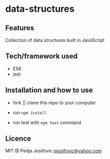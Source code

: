 # data-structures

## Features
Collection of data structures built in JavaScript

## Tech/framework used
* ES6
* jest

## Installation and how to use

* fork || clone this repo to your computer

* run `npm install`

* run test with `npm test` command

## Licence
MIT @ Pedja Josifovic pjosifovic@yahoo.com

